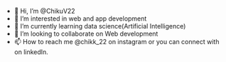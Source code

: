 - 👋 Hi, I’m @ChikuV22
- 👀 I’m interested in web and app development
- 🌱 I’m currently learning data science(Artificial Intelligence)
- 💞️ I’m looking to collaborate on Web development
- 📫 How to reach me @chikk_22 on instagram or you can connect with on linkedIn.

<!---
ChikuV22/ChikuV22 is a ✨ special ✨ repository because its `README.md` (this file) appears on your GitHub profile.
You can click the Preview link to take a look at your changes.
--->
